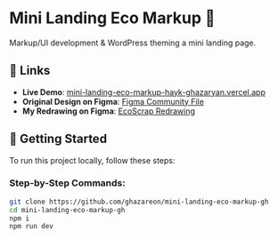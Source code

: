 # Mini Landing Eco Markup 🌿

Markup/UI development & WordPress theming a mini landing page.

## 🔗 Links

- **Live Demo**: [mini-landing-eco-markup-hayk-ghazaryan.vercel.app](https://mini-landing-eco-markup-hayk-ghazaryan.vercel.app)
- **Original Design on Figma**: [Figma Community File](https://www.figma.com/community/file/1389629989849546603)
- **My Redrawing on Figma**: [EcoScrap Redrawing](https://www.figma.com/design/mJ7xPQ2AYHf5x7xCjONzo2/ecoscrap-redrawing?node-id=0-1&t=1JpgPyhYlTTfVGuN-1)

## 🚀 Getting Started

To run this project locally, follow these steps:

### Step-by-Step Commands:

```bash
git clone https://github.com/ghazareon/mini-landing-eco-markup-gh
cd mini-landing-eco-markup-gh
npm i
npm run dev
```
